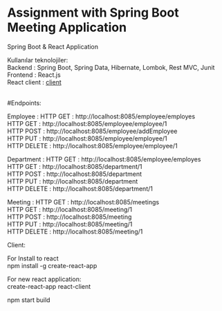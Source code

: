 # Assignment with Spring Boot Meeting Application

Spring Boot &amp; React Application <br>

Kullanılar teknolojiler: <br/>
Backend  :  Spring Boot, Spring Data, Hibernate, Lombok, Rest MVC, Junit <br>
Frontend : React.js <br/>
React client : <a href="https://github.com/demirramazan/AssignmentMebiTech/tree/master/src/main/script">client</a><br><br>

#Endpoints: <br>

Employee : HTTP GET : http://localhost:8085/employee/employes<br>
           HTTP GET : http://localhost:8085/employee/employee/1<br>
           HTTP POST : http://localhost:8085/employee/addEmployee<br>
           HTTP PUT : http://localhost:8085/employee/employee/1<br>
           HTTP DELETE : http://localhost:8085/employee/employee/1<br>
           
Department : HTTP GET : http://localhost:8085/employee/employes<br>
             HTTP GET : http://localhost:8085/department/1<br>
             HTTP POST : http://localhost:8085/department<br>
             HTTP PUT : http://localhost:8085/department<br>
             HTTP DELETE : http://localhost:8085/department/1<br>
             
Meeting :  HTTP GET : http://localhost:8085/meetings<br>
           HTTP GET : http://localhost:8085/meeting/1<br>
           HTTP POST : http://localhost:8085/meeting<br>
           HTTP PUT : http://localhost:8085/meeting/1<br>
           HTTP DELETE : http://localhost:8085/meeting/1<br>
           
           
   Client:<br>
   
   For Install to react<br>
   npm install -g create-react-app<br>
   
   For new react application:<br>
   create-react-app react-client
   
   npm start build
